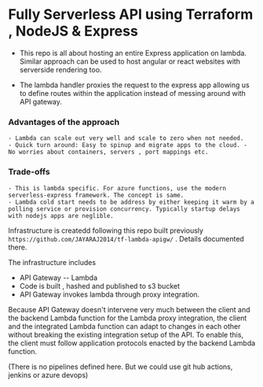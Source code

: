 # Fully Serverless API using Terraform , NodeJS & Express

- This repo is all about hosting an entire Express application on lambda. Similar approach can be used to host angular or react websites with serverside rendering too.

- The lambda handler proxies the request to the express app allowing us to define routes within the application instead of messing around with API gateway.

### Advantages of the approach

    - Lambda can scale out very well and scale to zero when not needed. 
    - Quick turn around: Easy to spinup and migrate apps to the cloud. - No worries about containers, servers , port mappings etc.

### Trade-offs

    - This is lambda specific. For azure functions, use the modern serverless-express framework. The concept is same.
    - Lambda cold start needs to be address by either keeping it warm by a polling service or provision concurrency. Typically startup delays with nodejs apps are neglible.

Infrastructure is createdd following this repo built previously `https://github.com/JAYARAJ2014/tf-lambda-apigw/` . Details documented there.

The infrastructure includes

- API Gateway -- Lambda
- Code is built , hashed and published to s3 bucket
- API Gateway invokes lambda through proxy integration.

Because API Gateway doesn't intervene very much between the client and the backend Lambda function for the Lambda proxy integration, the client and the integrated Lambda function can adapt to changes in each other without breaking the existing integration setup of the API. To enable this, the client must follow application protocols enacted by the backend Lambda function.

(There is no pipelines defined here. But we could use git hub actions, jenkins or azure devops)
